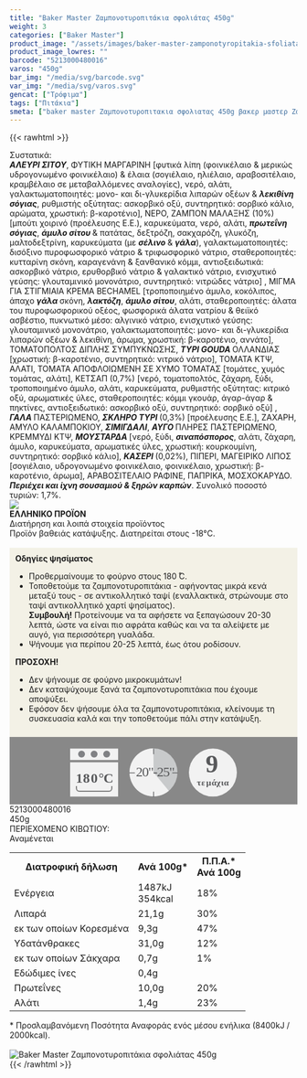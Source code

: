 ```yaml
---
title: "Baker Master Ζαμπονοτυροπιτάκια σφολιάτας 450g"
weight: 3
categories: ["Baker Master"]
product_image: "/assets/images/baker-master-zamponotyropitakia-sfoliatas-450g.jpg"
product_image_lowres: ""
barcode: "5213000480016"
varos: "450g"
bar_img: "/media/svg/barcode.svg"
var_img: "/media/svg/varos.svg"
gencat: ["Τρόφιμα"]
tags: ["Πιτάκια"]
smeta: ["baker master Ζαμπονοτυροπιτακια σφολιατας 450g βακερ μαστερ Ζαμπονοτυροπιτακια σφολιατας 450g μπεικερ μαστερ 5213000480016 baker master zamponotyropitakia sfoliatas 450g"]
---
```

{{< rawhtml >}}

<div class="sload22"><div class="product"><div id="sistatika">Συστατικά:</div><div class="alltext"><strong><em>ΑΛΕΥΡΙ ΣΙΤΟΥ</em></strong>, ΦΥΤΙΚΗ ΜΑΡΓΑΡΙΝΗ [φυτικά λίπη (φοινικέλαιο &amp; μερικώς υδρογονωμένο φοινικέλαιο) &amp; έλαια (σογιέλαιο, ηλιέλαιο, αραβοσιτέλαιο, κραμβέλαιο σε μεταβαλλόμενες αναλογίες), νερό, αλάτι, γαλακτωματοποιητές: μονο- και δι-γλυκερίδια λιπαρών οξέων &amp; <strong><em>λεκιθίνη σόγιας</em></strong>, ρυθμιστής οξύτητας: ασκορβικό οξύ, συντηρητικό: σορβικό κάλιο, αρώματα, χρωστική: β-καροτένιο], ΝΕΡΟ, ΖΑΜΠΟΝ ΜΑΛΑΞΗΣ (10%) [μπούτι χοιρινό (προέλευσης Ε.Ε.), καρυκεύματα, νερό, αλάτι, <strong><em>πρωτεΐνη σόγιας</em></strong>, <strong><em>άμυλο σίτου </em></strong>&amp; πατάτας, δεξτρόζη, σακχαρόζη, γλυκόζη, μαλτοδεξτρίνη, καρυκεύματα (με <strong><em>σέλινο </em></strong>&amp; <strong><em>γάλα</em></strong>), γαλακτωματοποιητές: δισόξινο πυροφωσφορικό νάτριο &amp; τριφωσφορικό νάτριο, σταθεροποιητές: κυτταρίνη σκόνη, καραγενάνη &amp; ξανθανικό κόμμι, αντιοξειδωτικά: ασκορβικό νάτριο, ερυθορβικό νάτριο &amp; γαλακτικό νάτριο, ενισχυτικό γεύσης: γλουταμινικό μονονάτριο, συντηρητικό: νιτρώδες νάτριο] , ΜΙΓΜΑ ΓΙΑ ΣΤΙΓΜΙΑΙΑ ΚΡΕΜΑ BECHAMEL [τροποποιημένο άμυλο, κοκόλιπος, άπαχο <strong><em>γάλα </em></strong>σκόνη, <strong><em>λακτόζη</em></strong>, <strong><em>άμυλο σίτου</em></strong>, αλάτι, σταθεροποιητές: άλατα του πυροφωσφορικού οξέος, φωσφορικά άλατα νατρίου &amp; θειϊκό ασβέστιο, πυκνωτικό μέσο: αλγινικό νάτριο, ενισχυτικό γεύσης: γλουταμινικό μονονάτριο, γαλακτωματοποιητές: μονο- και δι-γλυκερίδια λιπαρών οξέων &amp; λεκιθίνη, άρωμα, χρωστική: β-καροτένιο, αννάτο], ΤΟΜΑΤΟΠΟΛΤΟΣ ΔΙΠΛΗΣ ΣΥΜΠΥΚΝΩΣΗΣ, <strong><em>ΤΥΡΙ GOUDA </em></strong>ΟΛΛΑΝΔΙΑΣ [χρωστική: β-καροτένιο, συντηρητικό: νιτρικό νάτριο], ΤΟΜΑΤΑ ΚΤΨ, ΑΛΑΤΙ, ΤΟΜΑΤΑ ΑΠΟΦΛΟΙΩΜΕΝΗ ΣΕ ΧΥΜΟ ΤΟΜΑΤΑΣ [τομάτες, χυμός τομάτας, αλάτι], ΚΕΤΣΑΠ (0,7%) [νερό, τοματοπολτός, ζάχαρη, ξύδι, τροποποιημένο άμυλο, αλάτι, καρυκεύματα, ρυθμιστής οξύτητας: κιτρικό οξύ, αρωματικές ύλες, σταθεροποιητές: κόμμι γκουάρ, άγαρ-άγαρ &amp; πηκτίνες, αντιοξειδωτικό: ασκορβικό οξύ, συντηρητικό: σορβικό οξύ] , <strong><em>ΓΑΛΑ </em></strong>ΠΑΣΤΕΡΙΩΜΕΝΟ, <strong><em>ΣΚΛΗΡΟ ΤΥΡΙ </em></strong>(0,3%) [προέλευσης Ε.Ε.], ΖΑΧΑΡΗ, ΑΜΥΛΟ ΚΑΛΑΜΠΟΚΙΟΥ, <strong><em>ΣΙΜΙΓΔΑΛΙ</em></strong>, <strong><em>ΑΥΓΟ </em></strong>ΠΛΗΡΕΣ ΠΑΣΤΕΡΙΩΜΕΝΟ, ΚΡΕΜΜΥΔΙ ΚΤΨ, <strong><em>ΜΟΥΣΤΑΡΔΑ </em></strong>[νερό, ξύδι, <strong><em>σιναπόσπορος</em></strong>, αλάτι, ζάχαρη, άμυλο, καρυκεύματα, αρωματικές ύλες, χρωστική: κουρκουμίνη, συντηρητικό: σορβικό κάλιο], <strong><em>ΚΑΣΕΡΙ </em></strong>(0,02%), ΠΙΠΕΡΙ, ΜΑΓΕΙΡΙΚΟ ΛΙΠΟΣ [σογιέλαιο, υδρογονωμένο φοινικέλαιο, φοινικέλαιο, χρωστική: β-καροτένιο, άρωμα], ΑΡΑΒΟΣΙΤΕΛΑΙΟ ΡΑΦΙΝΕ, ΠΑΠΡΙΚΑ, ΜΟΣΧΟΚΑΡΥΔΟ. <strong><em>Περιέχει και ίχνη σουσαμιού &amp; ξηρών καρπών</em></strong>. Συνολικό ποσοστό τυριών: 1,7%.</div><div id="flag"><div id="flagimage" style="margin:0"><img src="/media/icons/gr.svg"></div><span id="flagtext"><b>ΕΛΛΗΝΙΚΟ ΠΡΟΪΟΝ</b></span></div><div id="loipa">Διατήρηση και λοιπά στοιχεία προϊόντος</div><div class="alltext">Προϊόν βαθειάς κατάψυξης. Διατηρείται στους -18°C.<br><br><div style="background:#f3f1e6;padding:10px;margin:0px"><b>Οδηγίες ψησίματος</b><br><ul><li>Προθερμαίνουμε το φούρνο στους 180 ̊C.</li><li>Τοποθετούμε τα ζαμπονοτυροπιτάκια - αφήνοντας μικρά κενά μεταξύ τους - σε αντικολλητικό ταψί (εναλλακτικά, στρώνουμε στο ταψί αντικολλητικό χαρτί ψησίματος).</li><b>Συμβουλή!</b> Προτείνουμε να τα αφήσετε να ξεπαγώσουν 20-30 λεπτά, ώστε να είναι πιο αφράτα καθώς και να τα αλείψετε με αυγό, για περισσότερη γυαλάδα.<li>Ψήνουμε για περίπου 20-25 λεπτά, έως ότου ροδίσουν.</li></ul><b>ΠΡΟΣΟΧΗ!</b><br><ul><li>Δεν ψήνουμε σε φούρνο μικροκυμάτων!</li><li>Δεν καταψύχουμε ξανά τα ζαμπονοτυροπιτάκια που έχουμε αποψύξει.</li><li>Εφόσον δεν ψήσουμε όλα τα ζαμπονοτυροπιτάκια, κλείνουμε τη συσκευασία καλά και την τοποθετούμε πάλι στην κατάψυξη.</li></ul></div><div style="width:auto;margin:0px;background:#888"><div style="max-width:292px;margin:auto;padding:20px 20px 12px"><svg viewBox="0 0 292 85.37"><defs><style>.cls-1{fill:#f2f2f2}.cls-2{font-size:15.5px;letter-spacing:-.01em}.cls-12,.cls-18,.cls-19,.cls-2,.cls-9{fill:#58595b}.cls-12,.cls-2,.cls-9{font-family:csans;font-weight:700}.cls-3{letter-spacing:-.01em}.cls-4{letter-spacing:-.01em}.cls-5{letter-spacing:0}.cls-6{letter-spacing:.01em}.cls-7{letter-spacing:-.01em}.cls-8{letter-spacing:-.01em}.cls-9{font-size:44.05px}.cls-10{fill:#808184}.cls-11{fill:gray}.cls-12{font-size:24px}.cls-13{letter-spacing:-.06em}.cls-14{letter-spacing:0}.cls-15{letter-spacing:-.01em}.cls-16{letter-spacing:-.02em}.cls-17{fill:#c8cacb}.cls-19{font-size:23.88px;font-family:csans;letter-spacing:-.05em}</style></defs><title>Asset 29</title><g id="Layer_2" data-name="Layer 2"><g id="Layer_1-2" data-name="Layer 1"><circle class="cls-1" cx="250" cy="42.34" r="42"></circle><text class="cls-2" transform="translate(221.94 64.7)">τ<tspan class="cls-3" x="7.94" y="0">ε</tspan><tspan class="cls-4" x="16.38" y="0">μ</tspan><tspan class="cls-5" x="25.73" y="0">ά</tspan><tspan class="cls-6" x="34.4" y="0">χ</tspan><tspan class="cls-7" x="42.4" y="0">ι</tspan><tspan class="cls-8" x="47.44" y="0">α</tspan></text><text class="cls-9" transform="translate(237.37 41.88)">9</text><rect class="cls-1" y="0.34" width="84" height="20"></rect><rect class="cls-1" y="24.34" width="84" height="60"></rect><circle class="cls-10" cx="20" cy="10" r="6"></circle><circle class="cls-10" cx="42" cy="10" r="6"></circle><circle class="cls-10" cx="64" cy="10" r="6"></circle><path class="cls-1" d="M68,34H16a4.05,4.05,0,0,0-4,4V66H72V38A4.05,4.05,0,0,0,68,34ZM11,66v4a5,5,0,0,0,5,5H68a5,5,0,0,0,5-5V66Z"></path><path class="cls-11" d="M72,66v4a4.05,4.05,0,0,1-4,4H16a4.05,4.05,0,0,1-4-4V66H10v4a6,6,0,0,0,6,6H68a6,6,0,0,0,6-6V66Z"></path><text class="cls-12" transform="translate(10.1 60.39)"><tspan class="cls-13">1</tspan><tspan class="cls-14" x="12.36" y="0">8</tspan><tspan class="cls-15" x="26.09" y="0">0</tspan><tspan class="cls-16" x="39.58" y="0">°</tspan><tspan x="48.43" y="0">C</tspan></text><circle class="cls-17" cx="146" cy="42" r="42"></circle><path class="cls-1" d="M146,42l26.88,32.27A42,42,0,1,1,145.94,0Z"></path><path class="cls-18" d="M146.19,10.37a.66.66,0,0,1-.66-.66V1.06a.67.67,0,1,1,1.33,0V9.71A.66.66,0,0,1,146.19,10.37Z"></path><path class="cls-18" d="M188,43.55h-8.66a.67.67,0,0,1,0-1.33H188a.67.67,0,0,1,0,1.33Z"></path><path class="cls-18" d="M146.19,85.37a.67.67,0,0,1-.66-.66V76.05a.67.67,0,0,1,1.33,0v8.66A.67.67,0,0,1,146.19,85.37Z"></path><path class="cls-18" d="M113,43.55h-8.65a.67.67,0,1,1,0-1.33H113a.67.67,0,0,1,0,1.33Z"></path><text class="cls-19" transform="translate(115.18 49.09)">20"-25"</text></g></g></svg></div></div></div><div id="barcode"><div id="barimage1"></div><span id="bartext">5213000480016</span></div><div id="varos"><div id="varosimage1"></div><span id="varostext">450g</span></div><div id="kivotio">ΠΕΡΙΕΧΟΜΕΝΟ ΚΙΒΩΤΙΟΥ:<br>Αναμένεται</div><table id="diatable"><tbody><tr><th>Διατροφική δήλωση</th><th>Ανά 100g*</th><th>Π.Π.Α.*<br>Ανά 100g</th></tr><tr><td class="texr2">Ενέργεια</td><td class="texr">1487kJ<br>354kcal</td><td class="texr">18%</td></tr><tr><td class="texr2">Λιπαρά</td><td class="texr">21,1g</td><td class="texr">30%</td></tr><tr><td class="gray">εκ των οποίων Κορεσµένα</td><td class="gray2">9,3g</td><td class="gray2">47%</td></tr><tr><td class="texr2">Yδατάνθρακες</td><td class="texr">31,0g</td><td class="texr">12%</td></tr><tr><td class="gray">εκ των οποίων Σάκχαρα</td><td class="gray2">0,7g</td><td class="gray2">1%</td></tr><tr><td class="texr2">Εδώδιμες ίνες</td><td class="texr">0,4g</td><td class="texr"></td></tr><tr><td class="texr2">Πρωτεΐνες</td><td class="texr">10,0g</td><td class="texr">20%</td></tr><tr><td class="texr2">Αλάτι</td><td class="texr">1,4g</td><td class="texr">23%</td></tr></tbody></table><div class="alltext">* Προσλαμβανόμενη Ποσότητα Αναφοράς ενός μέσου ενήλικα (8400kJ / 2000kcal).</div><br><div class="pimg"><img alt="Baker Master Ζαμπονοτυροπιτάκια σφολιάτας 450g" title="Baker Master Ζαμπονοτυροπιτάκια σφολιάτας 450g" src="/assets/images/baker-master-zamponotyropitakia-sfoliatas-450g.jpg"></div></div></div>
{{< /rawhtml >}}


